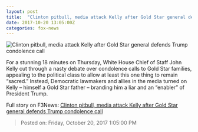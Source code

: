 ```yaml
---
layout: post
title:  "Clinton pitbull, media attack Kelly after Gold Star general defends Trump condolence call"
date: 2017-10-20 13:05:00Z
categories: fox-news
---
```


![Clinton pitbull, media attack Kelly after Gold Star general defends Trump condolence call](http://a57.foxnews.com/images.foxnews.com/content/fox-news/politics/2017/10/20/clinton-pitbull-media-attack-kelly-after-gold-star-general-defends-trump-condolence-call/_jcr_content/article-text/article-par-7/inline_spotlight_ima/image.img.jpg/612/344/1508504876793.jpg?ve=1&tl=1)

For a stunning 18 minutes on Thursday, White House Chief of Staff John Kelly cut through a nasty debate over condolence calls to Gold Star families, appealing to the political class to allow at least this one thing to remain “sacred.” Instead, Democratic lawmakers and allies in the media turned on Kelly – himself a Gold Star father – branding him a liar and an “enabler” of President Trump.


Full story on F3News: [Clinton pitbull, media attack Kelly after Gold Star general defends Trump condolence call](http://www.f3nws.com/n/UDauyG)

> Posted on: Friday, October 20, 2017 1:05:00 PM
